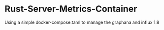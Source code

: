 # Rust-Server-Metrics-Container
Using a simple docker-compose.taml to manage the graphana and influx 1.8
